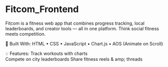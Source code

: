 # Fitcom_Frontend
Fitcom is a fitness web app that combines progress tracking, local leaderboards,
and creator tools — all in one platform. Think social fitness meets competition.  

🔧 Built With:
HTML • CSS • JavaScript • Chart.js • AOS (Animate on Scroll)  

💡 Features: 
Track workouts with charts  
Compete on city leaderboards 
Share fitness reels & amp; threads
